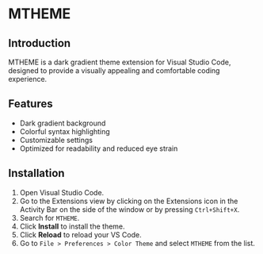 # MTHEME

## Introduction

MTHEME is a dark gradient theme extension for Visual Studio Code, designed to provide a visually appealing and comfortable coding experience.

## Features

- Dark gradient background
- Colorful syntax highlighting
- Customizable settings
- Optimized for readability and reduced eye strain

## Installation

1. Open Visual Studio Code.
2. Go to the Extensions view by clicking on the Extensions icon in the Activity Bar on the side of the window or by pressing `Ctrl+Shift+X`.
3. Search for `MTHEME`.
4. Click **Install** to install the theme.
5. Click **Reload** to reload your VS Code.
6. Go to `File > Preferences > Color Theme` and select `MTHEME` from the list.
